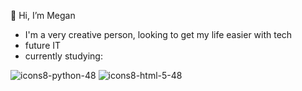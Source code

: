 👋 Hi, I’m Megan
- I'm a very creative person, looking to get my life easier with tech
- future IT
- currently studying:

![icons8-python-48](https://github.com/MegandaSilva/MegandaSilva/assets/156723691/6e83a3e9-04e6-43e6-aee5-b4e7b29ae20d)   ![icons8-html-5-48](https://github.com/MegandaSilva/MegandaSilva/assets/156723691/fc0b9f5e-f0b9-4469-a171-5e945bfaf1e5)





<!---
MegandaSilva/MegandaSilva is a ✨ special ✨ repository because its `README.md` (this file) appears on your GitHub profile.
You can click the Preview link to take a look at your changes.
--->
